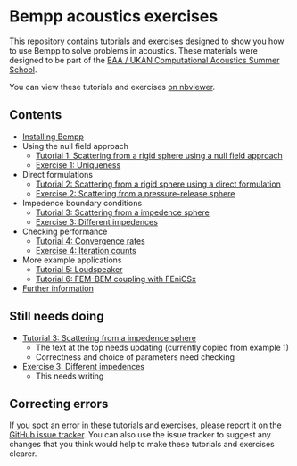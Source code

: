 # Bempp acoustics exercises

This repository contains tutorials and exercises designed to show you how to use Bempp to solve problems in acoustics.
These materials were designed to be part of the [EAA / UKAN Computational Acoustics Summer School](https://acoustics.ac.uk/events/4468/).

You can view these tutorials and exercises [on nbviewer](https://nbviewer.jupyter.org/github/mscroggs/bempp-acoustic-tutorials/blob/main/README.ipynb).

## Contents
- [Installing Bempp](tutorials/0_install.ipynb)
- Using the null field approach
  - [Tutorial 1: Scattering from a rigid sphere using a null field approach](tutorials/1_sphere_scatterer_null_field.ipynb)
  - [Exercise 1: Uniqueness](exercises/1_uniqueness.ipynb)
- Direct formulations
  - [Tutorial 2: Scattering from a rigid sphere using a direct formulation](tutorials/2_sphere_scatterer_direct.ipynb)
  - [Exercise 2: Scattering from a pressure-release sphere](exercises/2_sphere_scatterer.ipynb)
- Impedence boundary conditions
  - [Tutorial 3: Scattering from a impedence sphere](tutorials/3_impedence_scattering.ipynb)
  - [Exercise 3: Different impedences](exercises/3_impedences.ipynb)
- Checking performance
  - [Tutorial 4: Convergence rates](tutorials/4_convergence.ipynb)
  - [Exercise 4: Iteration counts](exercises/4_iterations.ipynb)
- More example applications
  - [Tutorial 5: Loudspeaker](tutorials/5_loudspeaker.ipynb)
  - [Tutorial 6: FEM-BEM coupling with FEniCSx](tutorials/6_fenicsx.ipynb)
- [Further information](tutorials/7_more.ipynb)


## Still needs doing

- [Tutorial 3: Scattering from a impedence sphere](tutorials/3_impedence_scattering.ipynb)
  - The text at the top needs updating (currently copied from example 1)
  - Correctness and choice of parameters need checking
- [Exercise 3: Different impedences](exercises/3_impedences.ipynb)
  - This needs writing

## Correcting errors
If you spot an error in these tutorials and exercises, please report it
on the [GitHub issue tracker](https://github.com/mscroggs/bempp-acoustic-tutorials/issues).
You can also use the issue tracker to suggest any changes that you think would help
to make these tutorials and exercises clearer.
